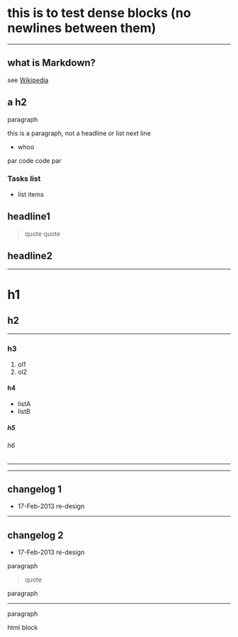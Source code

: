 # this is to test dense blocks (no newlines between them)

----
## what is Markdown?
see [Wikipedia][]

a h2
----
paragraph

this is a paragraph, not a headline or list
next line
- whoo

par
	code
	code
par

### Tasks list
- list items

headline1
---------
> quote
> quote

[Wikipedia]: http://en.wikipedia.org/wiki/Markdown
headline2
---------

----
# h1
## h2
---
### h3
1. ol1
2. ol2

#### h4
- listA
- listB

##### h5
###### h6
--------

----

## changelog 1

* 17-Feb-2013 re-design

----
## changelog 2
* 17-Feb-2013 re-design

paragraph
> quote

paragraph
- - -

paragraph
<div>html block</div>

